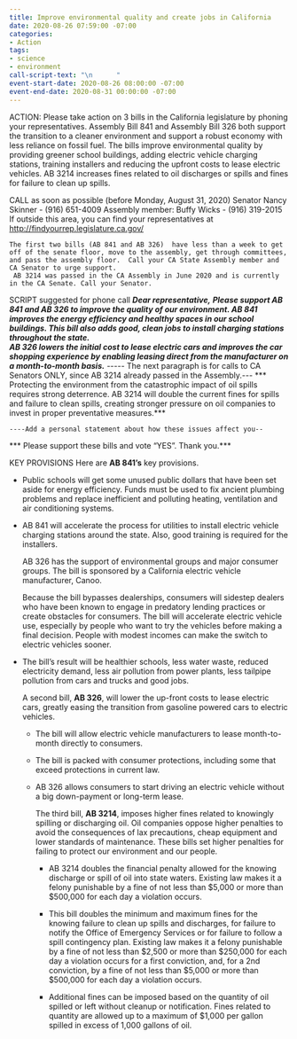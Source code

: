 ```yaml
---
title: Improve environmental quality and create jobs in California
date: 2020-08-26 07:59:00 -07:00
categories:
- Action
tags:
- science
- environment
call-script-text: "\n      "
event-start-date: 2020-08-26 08:00:00 -07:00
event-end-date: 2020-08-31 00:00:00 -07:00
---
```


ACTION: Please take action on 3 bills in the California legislature by phoning your representatives.   Assembly Bill 841 and Assembly Bill 326  both support the transition to a cleaner environment and support a robust economy with less reliance on fossil fuel.  The bills improve environmental quality by providing greener school buildings, adding electric vehicle charging stations, training installers and reducing the upfront costs to lease electric vehicles.  AB 3214  increases fines related to oil discharges or spills and fines for failure to clean up spills.

CALL as soon as possible (before Monday, August 31, 2020)
Senator Nancy Skinner - (916) 651-4009
Assembly member: Buffy Wicks - (916) 319-2015
If outside this area, you can find your representatives at http://findyourrep.legislature.ca.gov/

    The first two bills (AB 841 and AB 326)  have less than a week to get off of the senate floor, move to the assembly, get through committees, and pass the assembly floor.  Call your CA State Assembly member and CA Senator to urge support. 
     AB 3214 was passed in the CA Assembly in June 2020 and is currently in the CA Senate. Call your Senator.

SCRIPT suggested for phone call
***Dear representative,***
 ***Please support AB 841 and AB 326 to improve the quality of our environment. AB 841 improves the energy efficiency and healthy spaces in our school buildings. This bill also adds good, clean jobs to install charging stations throughout the state.***  
   ***AB 326 lowers the initial cost to lease electric cars and improves the car shopping experience by enabling leasing direct from the manufacturer on a month-to-month basis.***
       ----- The next paragraph is for calls to CA Senators ONLY, since AB 3214 already passed in the Assembly.---          *** Protecting the environment from the catastrophic impact of oil spills requires strong deterrence. AB 3214 will double the current fines for spills and failure to clean spills, creating stronger pressure on oil companies to invest in proper preventative measures.***

    ----Add a personal statement about how these issues affect you--

***    Please support these bills and vote “YES”. Thank you.***

KEY PROVISIONS
Here are **AB 841’s** key provisions.

* Public schools will get some unused public dollars that have been set aside for energy efficiency.  Funds must be used to fix ancient plumbing problems and replace inefficient and polluting heating, ventilation and air conditioning systems.

* AB 841 will accelerate the process for utilities to install electric vehicle charging stations around the state.  Also, good training is required for the installers.

  AB 326 has the support of environmental groups and major consumer groups.  The bill is sponsored by a California electric vehicle manufacturer, Canoo.

  Because the bill bypasses dealerships, consumers will sidestep dealers who have been known to engage in predatory lending practices or create obstacles for consumers.  The bill will accelerate electric vehicle use, especially by people who want to try the vehicles before making a final decision. People with modest incomes can make the switch to electric vehicles sooner.

* The bill’s result will be healthier schools, less water waste, reduced electricity demand, less air pollution from power plants, less tailpipe pollution from cars and trucks and good jobs.

  A second bill, **AB 326**,  will lower the up-front costs to lease electric cars, greatly easing the transition from gasoline powered cars to electric vehicles.

  * The bill will allow electric vehicle manufacturers to lease month-to-month directly to consumers.

  * The bill is packed with consumer protections, including some that exceed protections in current law.

  * AB 326 allows consumers to start driving an electric vehicle without a big down-payment or long-term lease.

    The third bill, **AB 3214**, imposes higher fines related to knowingly spilling or discharging oil. Oil companies oppose higher penalties to avoid the consequences of lax precautions, cheap equipment and lower standards of maintenance.  These bills set higher penalties for failing to protect our environment and our people.

    * AB 3214 doubles the financial penalty allowed for the knowing discharge or spill of oil into state waters.  Existing law makes it a felony punishable by a fine of not less than $5,000 or more than $500,000 for each day a violation occurs.

    * This bill doubles the minimum and maximum fines for the knowing failure to clean up spills and discharges, for failure to notify the Office of Emergency Services or for failure to follow a spill contingency plan.  Existing law makes it a felony punishable by a fine of not less than $2,500 or more than $250,000 for each day a violation occurs for a first conviction, and, for a 2nd conviction, by a fine of not less than $5,000 or more than $500,000 for each day a violation occurs.

    * Additional fines can be imposed based on the quantity of oil spilled or left without cleanup or notification. Fines related to quantity are allowed up to a maximum of $1,000 per gallon spilled in excess of 1,000 gallons of oil.